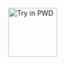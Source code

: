 <a href="https://labs.play-with-docker.com/?stack=https://raw.githubusercontent.com/khulnasoft/ml-workspace/develop/deployment/play-with-docker/docker-compose.yml" title="Docker Image Metadata" target="_blank"><img src="https://cdn.rawgit.com/play-with-docker/stacks/cff22438/assets/images/button.png" alt="Try in PWD" width="100px"></a>